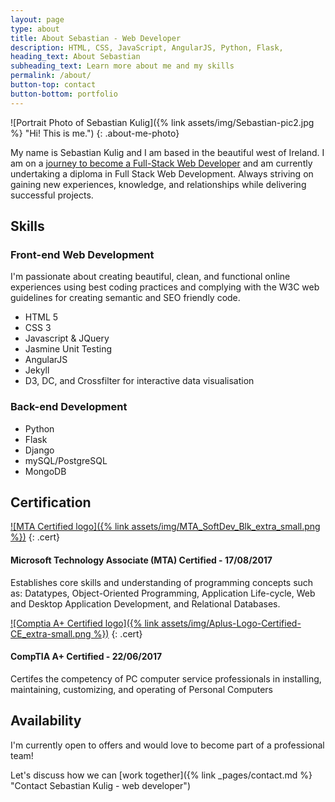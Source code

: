 ```yaml
---
layout: page
type: about
title: About Sebastian - Web Developer
description: HTML, CSS, JavaScript, AngularJS, Python, Flask, 
heading_text: About Sebastian
subheading_text: Learn more about me and my skills
permalink: /about/
button-top: contact
button-bottom: portfolio
---
```


![Portrait Photo of Sebastian Kulig]({% link assets/img/Sebastian-pic2.jpg %} "Hi! This is me.")
{: .about-me-photo}

My name is Sebastian Kulig and I am based in the beautiful west of Ireland. I am on a [journey to become a Full-Stack Web Developer](https://github.com/sebam2k4/Web-Development-Curriculum) and am currently undertaking a diploma in Full Stack Web Development. Always striving on gaining new experiences, knowledge, and relationships while delivering successful projects.


## Skills

### Front-end Web Development
I'm passionate about creating beautiful, clean, and functional online experiences using best coding practices and complying with the W3C web guidelines for creating semantic and SEO friendly code.
* HTML 5
* CSS 3
* Javascript &amp; JQuery
* Jasmine Unit Testing
* AngularJS
* Jekyll
* D3, DC, and Crossfilter for interactive data visualisation


### Back-end Development

* Python
* Flask
* Django
* mySQL/PostgreSQL
* MongoDB

## Certification

[![MTA Certified logo]({% link assets/img/MTA_SoftDev_Blk_extra_small.png %})](https://www.youracclaim.com/badges/3862e38e-72f0-4e64-a231-3cb1489c7815 "View MTA Certificate")
{: .cert}

#### **Microsoft Technology Associate (MTA) Certified** - 17/08/2017

Establishes core skills and understanding of programming concepts such as: Datatypes, Object-Oriented Programming,
Application Life-cycle, Web and Desktop Application Development, and Relational Databases.

[![Comptia A+ Certified logo]({% link assets/img/Aplus-Logo-Certified-CE_extra-small.png %})](https://s3-eu-west-1.amazonaws.com/sk-design/Certs/CompTIA+A%2B+ce+certificate.pdf "View Comptia A+ Certificate")
{: .cert}

#### **CompTIA A+ Certified** - 22/06/2017

Certifes the competency of PC computer service professionals in installing, maintaining, customizing, and operating of
Personal Computers

## Availability
I'm currently open to offers and would love to become part of a professional team!

Let's discuss how we can [work together]({% link _pages/contact.md %} "Contact Sebastian Kulig - web developer")